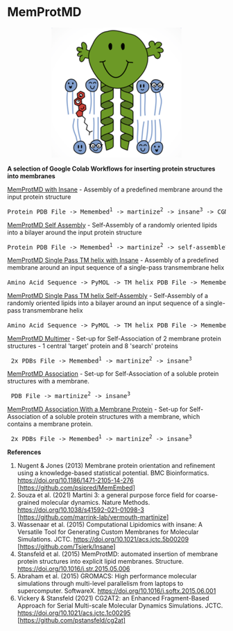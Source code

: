 # MemProtMD

<p align="center">
  <img width="300" src="mr-membrane-protein.png">
</p>

<b>A selection of Google Colab Workflows for inserting protein structures into membranes</b>

<u>[MemProtMD with Insane](https://colab.research.google.com/github/pstansfeld/MemProtMD/blob/main/MemProtMD_insane.ipynb)</u> - Assembly of a predefined membrane around the input protein structure

<pre>Protein PDB File -> Memembed<sup>1</sup> -> martinize<sup>2</sup> -> insane<sup>3</sup> -> CGMD<sup>5</sup> -> CG2AT<sup>6</sup> -> Atomistic PDB in membrane</pre>


<u>[MemProtMD Self Assembly](https://colab.research.google.com/github/pstansfeld/MemProtMD/blob/main/MemProtMD_Self_Assembly.ipynb)</u> - Self-Assembly of a randomly oriented lipids into a bilayer around the input protein structure

<pre>Protein PDB File -> Memembed<sup>1</sup> -> martinize<sup>2</sup> -> self-assemble<sup>4</sup> -> CGMD<sup>5</sup> -> CG2AT<sup>6</sup> -> Atomistic PDB in membrane</pre>

<u>[MemProtMD Single Pass TM helix with Insane](https://colab.research.google.com/github/pstansfeld/MemProtMD/blob/main/MemProtMD_Single_Pass_insane.ipynb)</u> - Assembly of a predefined membrane around an input sequence of a single-pass transmembrane helix

<pre>Amino Acid Sequence -> PyMOL -> TM helix PDB File -> Memembed<sup>1</sup> -> martinize<sup>2</sup> -> insane<sup>3</sup> -> CGMD<sup>5</sup> -> CG2AT<sup>6</sup> -> Atomistic PDB in membrane</pre>


<u>[MemProtMD Single Pass TM helix Self-Assembly](https://colab.research.google.com/github/pstansfeld/MemProtMD/blob/main/MemProtMD_Single_Pass_Self_Assembly.ipynb)</u> - Self-Assembly of a randomly oriented lipids into a bilayer around an input sequence of a single-pass transmembrane helix

<pre>Amino Acid Sequence -> PyMOL -> TM helix PDB File -> Memembed<sup>1</sup> -> martinize<sup>2</sup> -> self-assemble<sup>4</sup> -> CGMD<sup>5</sup> -> CG2AT<sup>6</sup> -> Atomistic PDB in membrane</pre>

<u>[MemProtMD Multimer](https://colab.research.google.com/github/pstansfeld/MemProtMD/blob/main/MemProtMD_multimer.ipynb)</u> - Set-up for Self-Association of 2 membrane protein structures - 1 central 'target' protein and 8 'search' proteins

<pre> 2x PDBs File -> Memembed<sup>1</sup> -> martinize<sup>2</sup> -> insane<sup>3</sup> </pre>

<u>[MemProtMD Association](https://colab.research.google.com/github/pstansfeld/MemProtMD/blob/main/MemProtMD_Association.ipynb)</u> - Set-up for Self-Association of a soluble protein structures with a membrane.

<pre> PDB File -> martinize<sup>2</sup> -> insane<sup>3</sup> </pre>

<u>[MemProtMD Association With a Membrane Protein](https://colab.research.google.com/github/pstansfeld/MemProtMD/blob/main/MemProtMD_Association_Membrane_Protein.ipynb)</u> - Set-up for Self-Association of a soluble protein structures with a membrane, which contains a membrane protein.

<pre> 2x PDBs File -> Memembed<sup>1</sup> -> martinize<sup>2</sup> -> insane<sup>3</sup> </pre>

<b>References</b>

1. Nugent & Jones (2013) Membrane protein orientation and refinement using a knowledge-based statistical potential. BMC Bioinformatics. https://doi.org/10.1186/1471-2105-14-276 [https://github.com/psipred/MemEmbed]
2. Souza et al. (2021) Martini 3: a general purpose force field for coarse-grained molecular dynamics. Nature Methods. https://doi.org/10.1038/s41592-021-01098-3 [https://github.com/marrink-lab/vermouth-martinize]
3. Wassenaar et al. (2015) Computational Lipidomics with insane: A Versatile Tool for Generating Custom Membranes for Molecular Simulations. JCTC. https://doi.org/10.1021/acs.jctc.5b00209 [https://github.com/Tsjerk/Insane]
4. Stansfeld et al. (2015) MemProtMD: automated insertion of membrane protein structures into explicit lipid membranes. Structure. https://doi.org/10.1016/j.str.2015.05.006 
5. Abraham et al. (2015) GROMACS: High performance molecular simulations through multi-level parallelism from laptops to supercomputer. SoftwareX. https://doi.org/10.1016/j.softx.2015.06.001
6. Vickery & Stansfeld (2021) CG2AT2: an Enhanced Fragment-Based Approach for Serial Multi-scale Molecular Dynamics Simulations. JCTC. https://doi.org/10.1021/acs.jctc.1c00295 [https://github.com/pstansfeld/cg2at]
